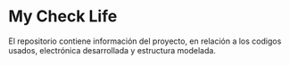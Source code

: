 # My Check Life
El repositorio contiene información del proyecto, en relación a los codigos usados, electrónica desarrollada y estructura modelada.